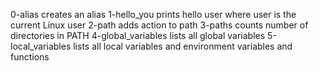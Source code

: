 0-alias
	creates an alias
1-hello_you
	prints hello user where user is the current Linux user
2-path
	adds action to path
3-paths
	counts number of directories in PATH
4-global_variables
	lists all global variables
5-local_variables
	lists all local variables and environment variables and functions
